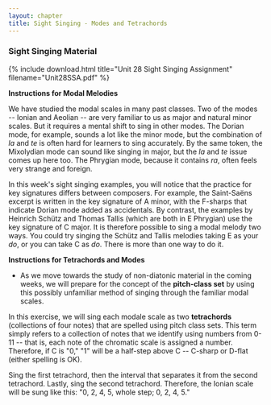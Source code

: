 ```yaml
---
layout: chapter
title: Sight Singing - Modes and Tetrachords
---
```


### Sight Singing Material

{% include download.html title="Unit 28 Sight Singing Assignment" filename="Unit28SSA.pdf" %}

**Instructions for Modal Melodies**

We have studied the modal scales in many past classes. Two of the modes -- Ionian and Aeolian -- are very familiar to us as major and natural minor scales. But it requires a mental shift to sing in other modes. The Dorian mode, for example, sounds a lot like the minor mode, but the combination of *la* and *te* is often hard for learners to sing accurately. By the same token, the Mixolydian mode can sound like singing in major, but the *la* and *te* issue comes up here too. The Phrygian mode, because it contains *ra*, often feels very strange and foreign.

In this week's sight singing examples, you will notice that the practice for key signatures differs between composers. For example, the Saint-Sa&euml;ns excerpt is written in the key signature of A minor, with the F-sharps that indicate Dorian mode added as accidentals. By contrast, the examples by Heinrich Sch&uuml;tz and Thomas Tallis (which are both in E Phrygian) use the key signature of C major. It is therefore possible to sing a modal melody two ways. You could try singing the Sch&uuml;tz and Tallis melodies taking E as your *do*, or you can take C as *do*. There is more than one way to do it.

**Instructions for Tetrachords and Modes**

- As we move towards the study of non-diatonic material in the coming weeks, we will prepare for the concept of the **pitch-class set** by using this possibly unfamiliar method of singing through the familiar modal scales.

In this exercise, we will sing each modale scale as two **tetrachords** (collections of four notes) that are spelled using pitch class sets. This term simply refers to a collection of notes that we identify using numbers from 0-11 -- that is, each note of the chromatic scale is assigned a number. Therefore, if C is "0," "1" will be a half-step above C -- C-sharp or D-flat (either spelling is OK). 

Sing the first tetrachord, then the interval that separates it from the second tetrachord. Lastly, sing the second tetrachord. Therefore, the Ionian scale will be sung like this: "0, 2, 4, 5, whole step; 0, 2, 4, 5."